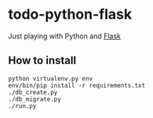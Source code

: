 # todo-python-flask

Just playing with Python and [Flask][Flask]

## How to install

    python virtualenv.py env
    env/bin/pip install -r requirements.txt
    ./db_create.py
    ./db_migrate.py
    ./run.py

[Flask]: http://flask.pocoo.org/